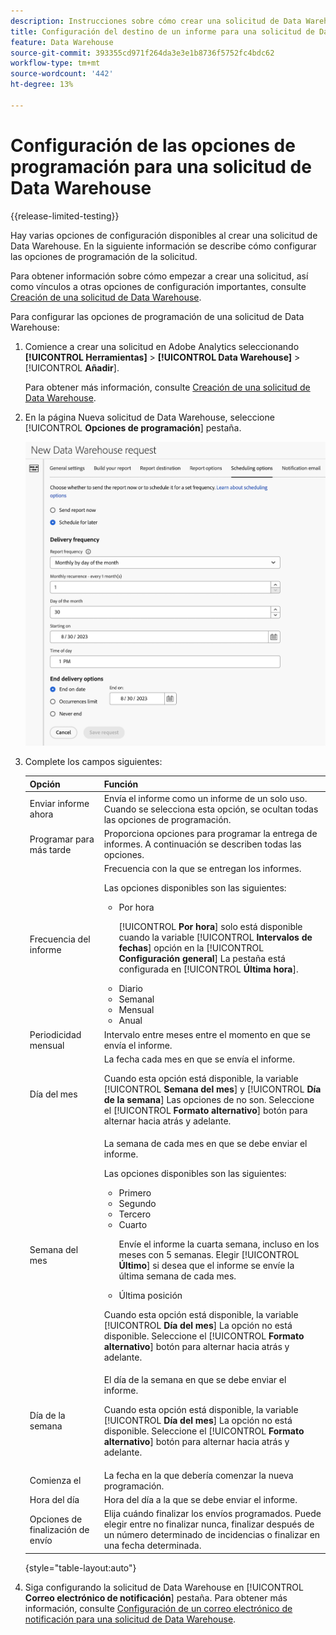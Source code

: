 ```yaml
---
description: Instrucciones sobre cómo crear una solicitud de Data Warehouse.
title: Configuración del destino de un informe para una solicitud de Data Warehouse
feature: Data Warehouse
source-git-commit: 393355cd971f264da3e3e1b8736f5752fc4bdc62
workflow-type: tm+mt
source-wordcount: '442'
ht-degree: 13%

---
```


# Configuración de las opciones de programación para una solicitud de Data Warehouse

{{release-limited-testing}}

Hay varias opciones de configuración disponibles al crear una solicitud de Data Warehouse. En la siguiente información se describe cómo configurar las opciones de programación de la solicitud.

Para obtener información sobre cómo empezar a crear una solicitud, así como vínculos a otras opciones de configuración importantes, consulte [Creación de una solicitud de Data Warehouse](/help/export/data-warehouse/create-request/t-dw-create-request.md).

Para configurar las opciones de programación de una solicitud de Data Warehouse:

1. Comience a crear una solicitud en Adobe Analytics seleccionando **[!UICONTROL Herramientas]** > **[!UICONTROL Data Warehouse]** > [!UICONTROL **Añadir**].

   Para obtener más información, consulte [Creación de una solicitud de Data Warehouse](/help/export/data-warehouse/create-request/t-dw-create-request.md).

1. En la página Nueva solicitud de Data Warehouse, seleccione [!UICONTROL **Opciones de programación**] pestaña.

   ![Pestaña Destino del informe](assets/dw-scheduling-options.png) <!-- update screenshot -->

1. Complete los campos siguientes:

   | Opción | Función |
   |---------|----------|
   | Enviar informe ahora | Envía el informe como un informe de un solo uso. Cuando se selecciona esta opción, se ocultan todas las opciones de programación. |
   | Programar para más tarde | Proporciona opciones para programar la entrega de informes. A continuación se describen todas las opciones. |
   | Frecuencia del informe | Frecuencia con la que se entregan los informes. <p>Las opciones disponibles son las siguientes:</p><ul><li>Por hora</li><p>[!UICONTROL **Por hora**] solo está disponible cuando la variable [!UICONTROL **Intervalos de fechas**] opción en la [!UICONTROL **Configuración general**] La pestaña está configurada en [!UICONTROL **Última hora**].</p><li>Diario</li><li>Semanal</li><li>Mensual</li><li>Anual</li></ul>  <!-- Is this valid? Was in the old docs: "To schedule Data Warehouse requests for Daily, Weekly, Monthly, or Yearly, make sure *Preset* is correctly selected" --> |
   | Periodicidad mensual | Intervalo entre meses entre el momento en que se envía el informe. |
   | Día del mes | La fecha cada mes en que se envía el informe.<p>Cuando esta opción está disponible, la variable [!UICONTROL **Semana del mes**] y [!UICONTROL **Día de la semana**] Las opciones de no son. Seleccione el [!UICONTROL **Formato alternativo**] botón para alternar hacia atrás y adelante. </p> |
   | Semana del mes | La semana de cada mes en que se debe enviar el informe. <p>Las opciones disponibles son las siguientes:</p><ul><li>Primero</li><li>Segundo</li><li>Tercero</li><li>Cuarto</li><p>Envíe el informe la cuarta semana, incluso en los meses con 5 semanas. Elegir [!UICONTROL **Último**] si desea que el informe se envíe la última semana de cada mes.</p><li>Última posición</li></ul><p>Cuando esta opción está disponible, la variable [!UICONTROL **Día del mes**] La opción no está disponible. Seleccione el [!UICONTROL **Formato alternativo**] botón para alternar hacia atrás y adelante. </p> |
   | Día de la semana | El día de la semana en que se debe enviar el informe. <p>Cuando esta opción está disponible, la variable [!UICONTROL **Día del mes**] La opción no está disponible. Seleccione el [!UICONTROL **Formato alternativo**] botón para alternar hacia atrás y adelante. </p> |
   | Comienza el | La fecha en la que debería comenzar la nueva programación. |
   | Hora del día | Hora del día a la que se debe enviar el informe. |
   | Opciones de finalización de envío | Elija cuándo finalizar los envíos programados. Puede elegir entre no finalizar nunca, finalizar después de un número determinado de incidencias o finalizar en una fecha determinada. |

   {style="table-layout:auto"}

1. Siga configurando la solicitud de Data Warehouse en [!UICONTROL **Correo electrónico de notificación**] pestaña. Para obtener más información, consulte [Configuración de un correo electrónico de notificación para una solicitud de Data Warehouse](/help/export/data-warehouse/create-request/dw-request-email.md).


